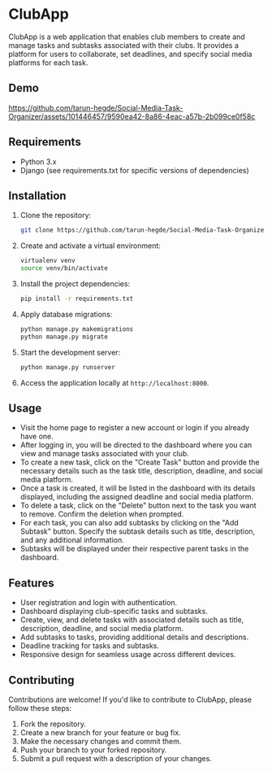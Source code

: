 # ClubApp

ClubApp is a web application that enables club members to create and manage tasks and subtasks associated with their clubs. It provides a platform for users to collaborate, set deadlines, and specify social media platforms for each task.
## Demo


https://github.com/tarun-hegde/Social-Media-Task-Organizer/assets/101446457/9590ea42-8a86-4eac-a57b-2b099ce0f58c




## Requirements

- Python 3.x
- Django (see requirements.txt for specific versions of dependencies)

## Installation

1. Clone the repository:

   ```bash
   git clone https://github.com/tarun-hegde/Social-Media-Task-Organizer.git
   ```

2. Create and activate a virtual environment:

   ```bash
   virtualenv venv
   source venv/bin/activate
   ```

3. Install the project dependencies:

   ```bash
   pip install -r requirements.txt
   ```

4. Apply database migrations:

   ```bash
   python manage.py makemigrations
   python manage.py migrate
   ```

5. Start the development server:

   ```bash
   python manage.py runserver
   ```

6. Access the application locally at `http://localhost:8000`.

## Usage

- Visit the home page to register a new account or login if you already have one.
- After logging in, you will be directed to the dashboard where you can view and manage tasks associated with your club.
- To create a new task, click on the "Create Task" button and provide the necessary details such as the task title, description, deadline, and social media platform.
- Once a task is created, it will be listed in the dashboard with its details displayed, including the assigned deadline and social media platform.
- To delete a task, click on the "Delete" button next to the task you want to remove. Confirm the deletion when prompted.
- For each task, you can also add subtasks by clicking on the "Add Subtask" button. Specify the subtask details such as title, description, and any additional information.
- Subtasks will be displayed under their respective parent tasks in the dashboard.

## Features

- User registration and login with authentication.
- Dashboard displaying club-specific tasks and subtasks.
- Create, view, and delete tasks with associated details such as title, description, deadline, and social media platform.
- Add subtasks to tasks, providing additional details and descriptions.
- Deadline tracking for tasks and subtasks.
- Responsive design for seamless usage across different devices.

## Contributing

Contributions are welcome! If you'd like to contribute to ClubApp, please follow these steps:

1. Fork the repository.
2. Create a new branch for your feature or bug fix.
3. Make the necessary changes and commit them.
4. Push your branch to your forked repository.
5. Submit a pull request with a description of your changes.







